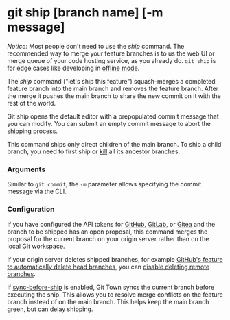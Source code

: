 # git ship [branch name] [-m message]

_Notice:_ Most people don't need to use the _ship_ command. The recommended way
to merge your feature branches is to us the web UI or merge queue of your code
hosting service, as you already do. `git ship` is for edge cases like developing
in [offline mode](../preferences/offline.md).

The _ship_ command ("let's ship this feature") squash-merges a completed feature
branch into the main branch and removes the feature branch. After the merge it
pushes the main branch to share the new commit on it with the rest of the world.

Git ship opens the default editor with a prepopulated commit message that you
can modify. You can submit an empty commit message to abort the shipping
process.

This command ships only direct children of the main branch. To ship a child
branch, you need to first ship or [kill](kill.md) all its ancestor branches.

### Arguments

Similar to `git commit`, the `-m` parameter allows specifying the commit message
via the CLI.

### Configuration

If you have configured the API tokens for
[GitHub](../preferences/github-token.md),
[GitLab](../preferences/gitlab-token.md), or
[Gitea](../preferences/gitea-token.md) and the branch to be shipped has an open
proposal, this command merges the proposal for the current branch on your origin
server rather than on the local Git workspace.

If your origin server deletes shipped branches, for example
[GitHub's feature to automatically delete head branches](https://help.github.com/en/github/administering-a-repository/managing-the-automatic-deletion-of-branches),
you can
[disable deleting remote branches](../preferences/ship-delete-tracking-branch.md).

If [sync-before-ship](../preferences/sync-before-ship.md) is enabled, Git Town
syncs the current branch before executing the ship. This allows you to resolve
merge conflicts on the feature branch instead of on the main branch. This helps
keep the main branch green, but can delay shipping.
